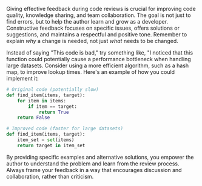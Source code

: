 Giving effective feedback during code reviews is crucial for improving code quality, knowledge sharing, and team collaboration. The goal is not just to find errors, but to help the author learn and grow as a developer. Constructive feedback focuses on specific issues, offers solutions or suggestions, and maintains a respectful and positive tone. Remember to explain _why_ a change is needed, not just _what_ needs to be changed.

Instead of saying "This code is bad," try something like, "I noticed that this function could potentially cause a performance bottleneck when handling large datasets. Consider using a more efficient algorithm, such as a hash map, to improve lookup times. Here's an example of how you could implement it:

```python
# Original code (potentially slow)
def find_item(items, target):
    for item in items:
        if item == target:
            return True
    return False

# Improved code (faster for large datasets)
def find_item(items, target):
    item_set = set(items)
    return target in item_set
```

By providing specific examples and alternative solutions, you empower the author to understand the problem and learn from the review process. Always frame your feedback in a way that encourages discussion and collaboration, rather than criticism.